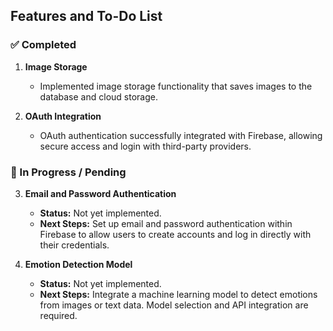 ## Features and To-Do List

### ✅ Completed

1. **Image Storage**

   - Implemented image storage functionality that saves images to the database and cloud storage.

2. **OAuth Integration**
   - OAuth authentication successfully integrated with Firebase, allowing secure access and login with third-party providers.

### 🔄 In Progress / Pending

3. **Email and Password Authentication**

   - **Status:** Not yet implemented.
   - **Next Steps:** Set up email and password authentication within Firebase to allow users to create accounts and log in directly with their credentials.

4. **Emotion Detection Model**
   - **Status:** Not yet implemented.
   - **Next Steps:** Integrate a machine learning model to detect emotions from images or text data. Model selection and API integration are required.
